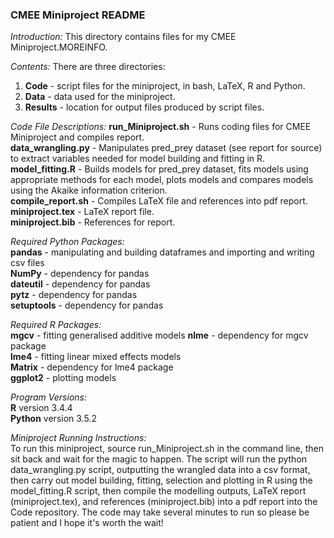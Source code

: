 ### CMEE Miniproject README  
  
*Introduction:* This directory contains files for my CMEE Miniproject.MOREINFO.    
  
*Contents:* There are three directories:  
1. **Code** - script files for the miniproject, in bash, LaTeX, R and Python.  
2. **Data** - data used for the miniproject.  
3. **Results** - location for output files produced by script files.  
  
*Code File Descriptions:*
**run_Miniproject.sh** - Runs coding files for CMEE Miniproject and compiles report.  
**data_wrangling.py** - Manipulates pred_prey dataset (see report for source) to extract variables needed for model building and fitting in R.  
**model_fitting.R** - Builds models for pred_prey dataset, fits models using appropriate methods for each model, plots models and compares models using the Akaike information criterion.  
**compile_report.sh** - Compiles LaTeX file and references into pdf report.  
**miniproject.tex** - LaTeX report file.  
**miniproject.bib** - References for report.  
  
*Required Python Packages:*  
**pandas** - manipulating and building dataframes and importing and writing csv files  
**NumPy** - dependency for pandas  
**dateutil** - dependency for pandas  
**pytz** - dependency for pandas  
**setuptools** - dependency for pandas
  
*Required R Packages:*  
**mgcv** - fitting generalised additive models
**nlme** - dependency for mgcv package  
**lme4** - fitting linear mixed effects models  
**Matrix** - dependency for lme4 package  
**ggplot2** - plotting models  
  
*Program Versions:*  
**R** version 3.4.4  
**Python** version 3.5.2  
  
*Miniproject Running Instructions:*  
To run this miniproject, source run_Miniproject.sh in the command line, then sit back and wait for the magic to happen. The script will run the python data_wrangling.py script, outputting the wrangled data into a csv format, then carry out model building, fitting, selection and plotting in R using the model_fitting.R script, then compile the modelling outputs, LaTeX report (miniproject.tex), and references (miniproject.bib) into a pdf report into the Code repository. The code may take several minutes to run so please be patient and I hope it's worth the wait!